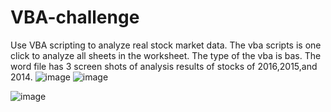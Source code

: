 # VBA-challenge
Use VBA scripting to analyze real stock market data.
The vba scripts is one click to analyze all sheets in the worksheet. The type of the vba is bas.
The word file has 3 screen shots of analysis results of stocks of 2016,2015,and 2014.
![image](https://user-images.githubusercontent.com/79819331/119183804-9415da00-ba42-11eb-84c7-7ff4c3982433.png)
![image](https://user-images.githubusercontent.com/79819331/119183810-97a96100-ba42-11eb-9805-ac500f00244a.png)

![image](https://user-images.githubusercontent.com/79819331/119183769-8bbd9f00-ba42-11eb-8b0c-bea21503ce9c.png)

